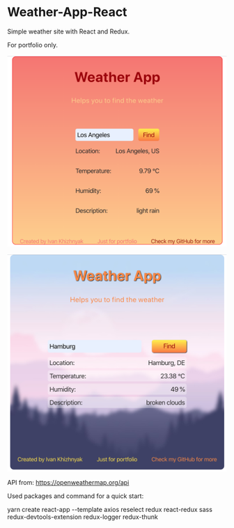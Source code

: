 # Weather-App-React
 Simple weather site with React and Redux.
 
For portfolio only.

<img src="weather-app/src/images/Screenshot.png">
 
 ![GitHub Screenshot](src/images/Screenshot.png)
 
API from: https://openweathermap.org/api

Used packages and command for a quick start:

yarn create react-app --template axios reselect redux react-redux sass redux-devtools-extension redux-logger redux-thunk
